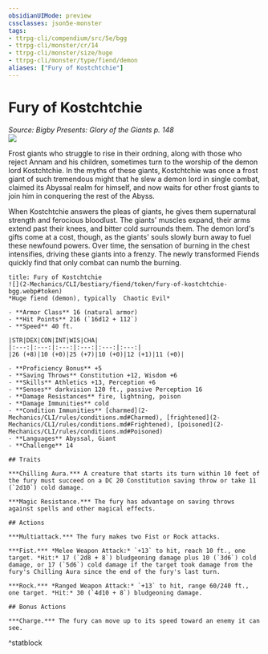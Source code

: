 ```yaml
---
obsidianUIMode: preview
cssclasses: json5e-monster
tags:
- ttrpg-cli/compendium/src/5e/bgg
- ttrpg-cli/monster/cr/14
- ttrpg-cli/monster/size/huge
- ttrpg-cli/monster/type/fiend/demon
aliases: ["Fury of Kostchtchie"]
---
```

# Fury of Kostchtchie
*Source: Bigby Presents: Glory of the Giants p. 148*  
![](2-Mechanics/CLI/bestiary/fiend/img/fury-of-kostchtchie.webp#right)

Frost giants who struggle to rise in their ordning, along with those who reject Annam and his children, sometimes turn to the worship of the demon lord Kostchtchie. In the myths of these giants, Kostchtchie was once a frost giant of such tremendous might that he slew a demon lord in single combat, claimed its Abyssal realm for himself, and now waits for other frost giants to join him in conquering the rest of the Abyss.

When Kostchtchie answers the pleas of giants, he gives them supernatural strength and ferocious bloodlust. The giants' muscles expand, their arms extend past their knees, and bitter cold surrounds them. The demon lord's gifts come at a cost, though, as the giants' souls slowly burn away to fuel these newfound powers. Over time, the sensation of burning in the chest intensifies, driving these giants into a frenzy. The newly transformed Fiends quickly find that only combat can numb the burning.

```ad-statblock
title: Fury of Kostchtchie
![](2-Mechanics/CLI/bestiary/fiend/token/fury-of-kostchtchie-bgg.webp#token)
*Huge fiend (demon), typically  Chaotic Evil*

- **Armor Class** 16 (natural armor)
- **Hit Points** 216 (`16d12 + 112`) 
- **Speed** 40 ft.

|STR|DEX|CON|INT|WIS|CHA|
|:---:|:---:|:---:|:---:|:---:|:---:|
|26 (+8)|10 (+0)|25 (+7)|10 (+0)|12 (+1)|11 (+0)|

- **Proficiency Bonus** +5
- **Saving Throws** Constitution +12, Wisdom +6
- **Skills** Athletics +13, Perception +6
- **Senses** darkvision 120 ft., passive Perception 16
- **Damage Resistances** fire, lightning, poison
- **Damage Immunities** cold
- **Condition Immunities** [charmed](2-Mechanics/CLI/rules/conditions.md#Charmed), [frightened](2-Mechanics/CLI/rules/conditions.md#Frightened), [poisoned](2-Mechanics/CLI/rules/conditions.md#Poisoned)
- **Languages** Abyssal, Giant
- **Challenge** 14

## Traits

***Chilling Aura.*** A creature that starts its turn within 10 feet of the fury must succeed on a DC 20 Constitution saving throw or take 11 (`2d10`) cold damage.

***Magic Resistance.*** The fury has advantage on saving throws against spells and other magical effects.

## Actions

***Multiattack.*** The fury makes two Fist or Rock attacks.

***Fist.*** *Melee Weapon Attack:* `+13` to hit, reach 10 ft., one target. *Hit:* 17 (`2d8 + 8`) bludgeoning damage plus 10 (`3d6`) cold damage, or 17 (`5d6`) cold damage if the target took damage from the fury's Chilling Aura since the end of the fury's last turn.

***Rock.*** *Ranged Weapon Attack:* `+13` to hit, range 60/240 ft., one target. *Hit:* 30 (`4d10 + 8`) bludgeoning damage.

## Bonus Actions

***Charge.*** The fury can move up to its speed toward an enemy it can see.
```
^statblock
